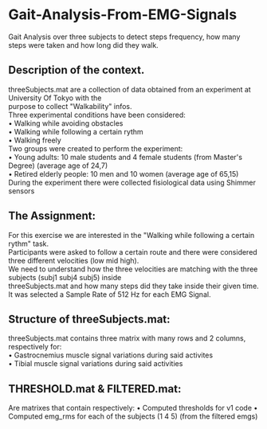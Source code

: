 # Gait-Analysis-From-EMG-Signals <br />
Gait Analysis over three subjects to detect steps frequency, how many steps were taken and how long did they walk. <br />
## Description of the context.
threeSubjects.mat are a collection of data obtained from an experiment at University Of Tokyo with the <br />
purpose to collect "Walkability" infos. <br />
Three experimental conditions have been considered: <br />
• Walking while avoiding obstacles <br />
• Walking while following a certain rythm <br />
• Walking freely <br />
Two groups were created to perform the experiment: <br />
• Young adults: 10 male students and 4 female students (from Master's Degree) (average age of 24,7) <br />
• Retired elderly people: 10 men and 10 women (average age of 65,15) <br />
During the experiment there were collected fisiological data using Shimmer sensors <br />
## The Assignment: <br />
For this exercise we are interested in the "Walking while following a certain rythm" task. <br />
Participants were asked to follow a certain route and there were considered three different velocities (low mid high). <br />
We need to understand how the three velocities are matching with the three subjects (subj1 subj4 subj5) inside <br />
threeSubjects.mat and how many steps did they take inside their given time. <br />
It was selected a Sample Rate of 512 Hz for each EMG Signal. <br />
## Structure of threeSubjects.mat: <br />
threeSubjects.mat contains three matrix with many rows and 2 columns, respectively for: <br />
• Gastrocnemius muscle signal variations during said activites <br />
• Tibial muscle signal variations during said activities <br />
## THRESHOLD.mat & FILTERED.mat: <br />
Are matrixes that contain respectively:
• Computed thresholds for v1 code
• Computed emg_rms for each of the subjects (1 4 5) (from the filtered emgs)
